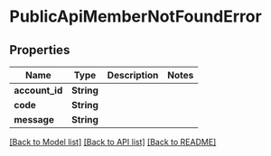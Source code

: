 # PublicApiMemberNotFoundError

## Properties

Name | Type | Description | Notes
------------ | ------------- | ------------- | -------------
**account_id** | **String** |  | 
**code** | **String** |  | 
**message** | **String** |  | 

[[Back to Model list]](../README.md#documentation-for-models) [[Back to API list]](../README.md#documentation-for-api-endpoints) [[Back to README]](../README.md)


